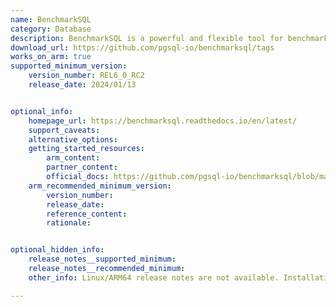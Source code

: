 ```yaml
---
name: BenchmarkSQL
category: Database
description: BenchmarkSQL is a powerful and flexible tool for benchmarking the performance of relational databases. Implementing the TPC-C benchmark provides standardized and reliable metrics for evaluating transaction processing capabilities.
download_url: https://github.com/pgsql-io/benchmarksql/tags
works_on_arm: true
supported_minimum_version:
    version_number: REL6_0_RC2
    release_date: 2024/01/13


optional_info:
    homepage_url: https://benchmarksql.readthedocs.io/en/latest/
    support_caveats:
    alternative_options:
    getting_started_resources:
        arm_content: 
        partner_content: 
        official_docs: https://github.com/pgsql-io/benchmarksql/blob/master/docs/BUILDING.md
    arm_recommended_minimum_version:
        version_number:
        release_date:
        reference_content:
        rationale: 


optional_hidden_info:
    release_notes__supported_minimum: 
    release_notes__recommended_minimum:
    other_info: Linux/ARM64 release notes are not available. Installation and testing are done via the [tar archive](https://github.com/pgsql-io/benchmarksql/releases/tag/REL6_0_RC2).

---
```

